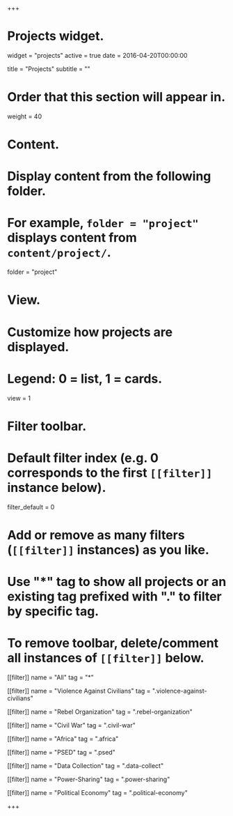 +++
# Projects widget.
widget = "projects"
active = true
date = 2016-04-20T00:00:00

title = "Projects"
subtitle = ""

# Order that this section will appear in.
weight = 40

# Content.
# Display content from the following folder.
# For example, `folder = "project"` displays content from `content/project/`.
folder = "project"

# View.
# Customize how projects are displayed.
# Legend: 0 = list, 1 = cards.
view = 1

# Filter toolbar.

# Default filter index (e.g. 0 corresponds to the first `[[filter]]` instance below).
filter_default = 0

# Add or remove as many filters (`[[filter]]` instances) as you like.
# Use "*" tag to show all projects or an existing tag prefixed with "." to filter by specific tag.
# To remove toolbar, delete/comment all instances of `[[filter]]` below.
[[filter]]
  name = "All"
  tag = "*"

[[filter]]
  name = "Violence Against Civilians"
  tag = ".violence-against-civilians"

[[filter]]
  name = "Rebel Organization"
  tag = ".rebel-organization"

[[filter]]
  name = "Civil War"
  tag = ".civil-war"

[[filter]]
  name = "Africa"
  tag = ".africa"

[[filter]]
  name = "PSED"
  tag = ".psed"

[[filter]]
  name = "Data Collection"
  tag = ".data-collect"

[[filter]]
  name = "Power-Sharing"
  tag = ".power-sharing"

[[filter]]
  name = "Political Economy"
  tag = ".political-economy"

+++
